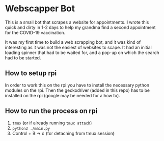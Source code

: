 # Webscapper Bot
This is a small bot that scrapes a website for appointments. I wrote this 
quick and dirty in 1-2 days to help my grandma find a second appointment
for the COVID-19 vaccination.

It was my first time to build a web scrapping bot, and it was kind of
interesting as it was not the easiest of websites to scape. It had an 
initial loading spinner that had to be waited for, and a pop-up on which
the search had to be started.

## How to setup rpi
In order to work this on the rpi you have to install the necessary python
modules on the rpi. Then the geckodriver (added in this repo) has to be
installed on the rpi (google may be needed for a how to).

## How to run the process on rpi
1. `tmux` (or if already running `tmux attach`)
2. `python3 ./main.py` 
3. Control + B -> d (for detaching from tmux session)